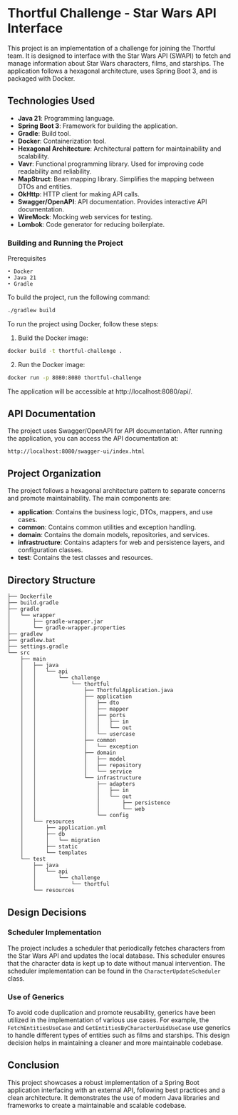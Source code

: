 # Thortful Challenge - Star Wars API Interface

This project is an implementation of a challenge for joining the Thortful team. It is designed to interface with the
Star Wars API (SWAPI) to fetch and manage information about Star Wars characters, films, and starships. The application
follows a hexagonal architecture, uses Spring Boot 3, and is packaged with Docker.

## Technologies Used

- **Java 21**: Programming language.
- **Spring Boot 3**: Framework for building the application.
- **Gradle**: Build tool.
- **Docker**: Containerization tool.
- **Hexagonal Architecture**: Architectural pattern for maintainability and scalability.
- **Vavr**: Functional programming library. Used for improving code readability and reliability.
- **MapStruct**: Bean mapping library. Simplifies the mapping between DTOs and entities.
- **OkHttp**: HTTP client for making API calls.
- **Swagger/OpenAPI**: API documentation. Provides interactive API documentation.
- **WireMock**: Mocking web services for testing.
- **Lombok**: Code generator for reducing boilerplate.

### Building and Running the Project

Prerequisites

	• Docker
	• Java 21
	• Gradle

To build the project, run the following command:

```bash
./gradlew build
```

To run the project using Docker, follow these steps:

1. Build the Docker image:

```bash
docker build -t thortful-challenge .
```

2. Run the Docker image:

```bash
docker run -p 8080:8080 thortful-challenge
```

The application will be accessible at http://localhost:8080/api/.

## API Documentation

The project uses Swagger/OpenAPI for API documentation. After running the application, you can access the API
documentation at:

    http://localhost:8080/swagger-ui/index.html

## Project Organization

The project follows a hexagonal architecture pattern to separate concerns and promote maintainability. The main
components are:

* **application**: Contains the business logic, DTOs, mappers, and use cases.
* **common**: Contains common utilities and exception handling.
* **domain**: Contains the domain models, repositories, and services.
* **infrastructure**: Contains adapters for web and persistence layers, and configuration classes.
* **test**: Contains the test classes and resources.

## Directory Structure

```mermaid.
├── Dockerfile
├── build.gradle
├── gradle
│   └── wrapper
│       ├── gradle-wrapper.jar
│       └── gradle-wrapper.properties
├── gradlew
├── gradlew.bat
├── settings.gradle
└── src
    ├── main
    │   ├── java
    │   │   └── api
    │   │       └── challenge
    │   │           └── thortful
    │   │               ├── ThortfulApplication.java
    │   │               ├── application
    │   │               │   ├── dto
    │   │               │   ├── mapper
    │   │               │   ├── ports
    │   │               │   │   ├── in
    │   │               │   │   └── out
    │   │               │   └── usercase
    │   │               ├── common
    │   │               │   └── exception
    │   │               ├── domain
    │   │               │   ├── model
    │   │               │   ├── repository
    │   │               │   └── service
    │   │               └── infrastructure
    │   │                   ├── adapters
    │   │                   │   ├── in
    │   │                   │   └── out
    │   │                   │       ├── persistence
    │   │                   │       └── web
    │   │                   └── config
    │   └── resources
    │       ├── application.yml
    │       ├── db
    │       │   └── migration
    │       ├── static
    │       └── templates
    └── test
        ├── java
        │   └── api
        │       └── challenge
        │           └── thortful
        └── resources
```

## Design Decisions

### Scheduler Implementation

The project includes a scheduler that periodically fetches characters from the Star Wars API and updates the local database. 
This scheduler ensures that the character data is kept up to date without manual intervention. The scheduler implementation can be found in the `CharacterUpdateScheduler` class.

### Use of Generics

To avoid code duplication and promote reusability, generics have been utilized in the implementation of various use cases. 
For example, the `FetchEntitiesUseCase` and `GetEntitiesByCharacterUuidUseCase` use generics to handle different types of entities such as films and starships. 
This design decision helps in maintaining a cleaner and more maintainable codebase.

## Conclusion

This project showcases a robust implementation of a Spring Boot application interfacing with an external API,
following best practices and a clean architecture.
It demonstrates the use of modern Java libraries and frameworks to create a maintainable and scalable codebase.